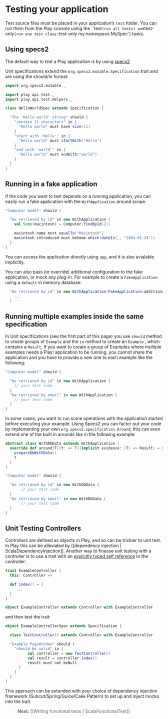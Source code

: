 # Testing your application

Test source files must be placed in your application’s `test` folder. You can run them from the Play console using the ``test` (run all tests) and `test-only` (run one test class: `test-only my.namespace.MySpec`) tasks.

## Using specs2

The default way to test a Play application is by using [specs2](http://etorreborre.github.com/specs2/).

Unit specifications extend the `org.specs2.mutable.Specification` trait and are using the should/in format:

```scala
import org.specs2.mutable._

import play.api.test._
import play.api.test.Helpers._

class HelloWorldSpec extends Specification {

  "The 'Hello world' string" should {
    "contain 11 characters" in {
      "Hello world" must have size(11)
    }
    "start with 'Hello'" in {
      "Hello world" must startWith("Hello")
    }
    "end with 'world'" in {
      "Hello world" must endWith("world")
    }
  }
}
```

## Running in a fake application

If the code you want to test depends on a running application, you can easily run a fake application with the `WithApplication` around
scope:

```scala
"Computer model" should {

  "be retrieved by id" in new WithApplication {
    val Some(macintosh) = Computer.findById(21)

    macintosh.name must equalTo("Macintosh")
    macintosh.introduced must beSome.which(dateIs(_, "1984-01-24"))  
  }
}
```

You can access the application directly using `app`, and it is also avialable implicitly.

You can also pass (or override) additional configuration to the fake application, or mock any plug-in. For example to create a `FakeApplication` using a `default` in memory database:

```scala
  "be retrieved by id" in new WithApplication(FakeApplication(additionalConfiguration = inMemoryDatabase())) {
    ...
  }
```

## Running multiple examples inside the same specification

In Unit specifications (see the first part of this page) you use ``should`` method to create groups of ``Example`` and the ``in`` method to create an ``Example`` , which contains a ``Result``. If you want to create a group of Examples where multiple examples needs a Play! application to be running, you cannot share the application and you have to provide a new one to each example like the following:

```scala
"Computer model" should {

  "be retrieved by id" in new WithApplication {
    // your test code
  }
  "be retrieved by email" in new WithApplication {
    // your test code
  }
}
```

In some cases, you want to run some operations with the application started before executing your example. Using Specs2
you can factor out your code by implementing your own ``org.specs2.specification.Around``, this can even extend one of
the built in arounds like in the following example:

```scala
abstract class WithDbData extends WithApplication {
  override def around[T](t: => T)(implicit evidence: (T) => Result) = super.around {
    prepareDbWithData() 
    t
  }
}

"Computer model" should {

  "be retrieved by id" in new WithDbData {
       // your test code
  }
  "be retrieved by email" in new WithDbData {
       // your test code
  }
}
```

## Unit Testing Controllers

Controllers are defined as objects in Play, and so can be trickier to unit test.  In Play this can be alleviated by [[dependency injection | ScalaDependencyInjection]]. Another way to finesse unit testing with a controller is to use a trait with an [explicitly typed self reference](http://www.naildrivin5.com/scalatour/wiki_pages/ExplcitlyTypedSelfReferences) to the controller:

```scala
trait ExampleController {
  this: Controller =>

  def index() = {
     ...
  }
}

object ExampleController extends Controller with ExampleController
```

and then test the trait:

```scala
object ExampleControllerSpec extends Specification {

  class TestController() extends Controller with ExampleController

  "Example Page#index" should {
    "should be valid" in {
          val controller = new TestController()          
          val result = controller.index()          
          result must not beNull
      }
    }
  }
}
```

This approach can be extended with your choice of dependency injection framework (Subcut/Spring/Guice/Cake Pattern) to set up and inject mocks into the trait.

> **Next:** [[Writing functional tests | ScalaFunctionalTest]]
